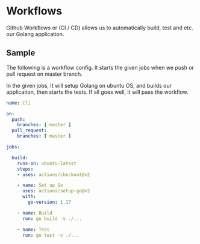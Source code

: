 # Workflows

Github Workflows or (CI / CD) allows us to automatically build, test and etc. our Golang application.

## Sample
The following is a workflow config. It starts the given jobs when we push or pull request on master branch.

In the given jobs, It will setup Golang on ubuntu OS, and builds our application, then starts the tests.
If all goes well, it will pass the workflow.

```yaml
name: Cli

on:
  push:
    branches: [ master ]
  pull_request:
    branches: [ master ]

jobs:

  build:
    runs-on: ubuntu-latest
    steps:
    - uses: actions/checkout@v2

    - name: Set up Go
      uses: actions/setup-go@v2
      with:
        go-version: 1.17

    - name: Build
      run: go build -v ./...

    - name: Test
      run: go test -v ./...
```
